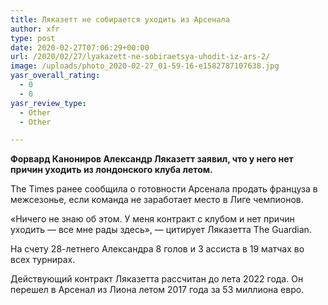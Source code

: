 ```yaml
---
title: Ляказетт не собирается уходить из Арсенала
author: xfr
type: post
date: 2020-02-27T07:06:29+00:00
url: /2020/02/27/lyakazett-ne-sobiraetsya-uhodit-iz-ars-2/
image: /uploads/photo_2020-02-27_01-59-16-e1582787107638.jpg
yasr_overall_rating:
  - 0
  - 0
yasr_review_type:
  - Other
  - Other

---
```

**Форвард Канониров Александр Ляказетт заявил, что у него нет причин уходить из лондонского клуба летом.**

The Times ранее сообщила о готовности Арсенала продать француза в межсезонье, если команда не заработает место в Лиге чемпионов.

«Ничего не знаю об этом. У меня контракт с клубом и нет причин уходить &#8212; все мне рады здесь», &#8212; цитирует Ляказетта The Guardian.

На счету 28-летнего Александра 8 голов и 3 ассиста в 19 матчах во всех турнирах.

Действующий контракт Ляказетта рассчитан до лета 2022 года. Он перешел в Арсенал из Лиона летом 2017 года за 53 миллиона евро.